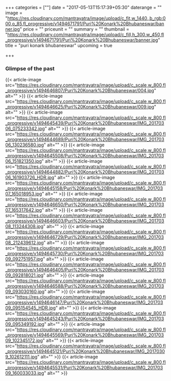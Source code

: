 +++
categories = [""]
date = "2017-05-13T15:17:39+05:30"
daterange = ""
image = "https://res.cloudinary.com/mantrayatra/image/upload/c_fit,w_1440,,b_rgb:000,o_85,fl_progressive/v1494671791/Puri%20Konark%20Bhubaneswar/banner.jpg"
price = ""
priceunit = ""
summary = ""
thumbnail = "https://res.cloudinary.com/mantrayatra/image/upload/c_fill,h_300,w_450,fl_progressive/v1494671791/Puri%20Konark%20Bhubaneswar/banner.jpg"
title = "puri konark bhubaneswar"
upcoming = true

+++

### Glimpse of the past

{{< article-image src="https://res.cloudinary.com/mantrayatra/image/upload/c_scale,w_800,fl_progressive/v1494646807/Puri%20Konark%20Bhubaneswar/004.jpg" alt="" >}}
{{< article-image src="https://res.cloudinary.com/mantrayatra/image/upload/c_scale,w_800,fl_progressive/v1494646625/Puri%20Konark%20Bhubaneswar/009.jpg" alt="" >}}
{{< article-image src="https://res.cloudinary.com/mantrayatra/image/upload/c_scale,w_800,fl_progressive/v1494645439/Puri%20Konark%20Bhubaneswar/IMG_20170306_075233342.jpg" alt="" >}}
{{< article-image src="https://res.cloudinary.com/mantrayatra/image/upload/c_scale,w_800,fl_progressive/v1494644689/Puri%20Konark%20Bhubaneswar/IMG_20170306_130236580.jpg" alt="" >}}
{{< article-image src="https://res.cloudinary.com/mantrayatra/image/upload/c_scale,w_800,fl_progressive/v1494645508/Puri%20Konark%20Bhubaneswar/IMG_20170306_151821350.jpg" alt="" >}}
{{< article-image src="https://res.cloudinary.com/mantrayatra/image/upload/c_scale,w_800,fl_progressive/v1494644882/Puri%20Konark%20Bhubaneswar/IMG_20170306_161903726_HDR.jpg" alt="" >}}
{{< article-image src="https://res.cloudinary.com/mantrayatra/image/upload/c_scale,w_800,fl_progressive/v1494645158/Puri%20Konark%20Bhubaneswar/IMG_20170307_165018953.jpg" alt="" >}}
{{< article-image src="https://res.cloudinary.com/mantrayatra/image/upload/c_scale,w_800,fl_progressive/v1494646650/Puri%20Konark%20Bhubaneswar/IMG_20170307_165317642.jpg" alt="" >}}
{{< article-image src="https://res.cloudinary.com/mantrayatra/image/upload/c_scale,w_800,fl_progressive/v1494646603/Puri%20Konark%20Bhubaneswar/IMG_20170308_113244308.jpg" alt="" >}}
{{< article-image src="https://res.cloudinary.com/mantrayatra/image/upload/c_scale,w_800,fl_progressive/v1494646729/Puri%20Konark%20Bhubaneswar/IMG_20170308_212439612.jpg" alt="" >}}
{{< article-image src="https://res.cloudinary.com/mantrayatra/image/upload/c_scale,w_800,fl_progressive/v1494645730/Puri%20Konark%20Bhubaneswar/IMG_20170309_092751957.jpg" alt="" >}}
{{< article-image src="https://res.cloudinary.com/mantrayatra/image/upload/c_scale,w_800,fl_progressive/v1494646405/Puri%20Konark%20Bhubaneswar/IMG_20170309_092818021.jpg" alt="" >}}
{{< article-image src="https://res.cloudinary.com/mantrayatra/image/upload/c_scale,w_800,fl_progressive/v1494646588/Puri%20Konark%20Bhubaneswar/IMG_20170309_093030160.jpg" alt="" >}}
{{< article-image src="https://res.cloudinary.com/mantrayatra/image/upload/c_scale,w_800,fl_progressive/v1494646147/Puri%20Konark%20Bhubaneswar/IMG_20170309_095154545_HDR.jpg" alt="" >}}
{{< article-image src="https://res.cloudinary.com/mantrayatra/image/upload/c_scale,w_800,fl_progressive/v1494645243/Puri%20Konark%20Bhubaneswar/IMG_20170309_095349192.jpg" alt="" >}}
{{< article-image src="https://res.cloudinary.com/mantrayatra/image/upload/c_scale,w_800,fl_progressive/v1494645569/Puri%20Konark%20Bhubaneswar/IMG_20170309_102345172.jpg" alt="" >}}
{{< article-image src="https://res.cloudinary.com/mantrayatra/image/upload/c_scale,w_800,fl_progressive/v1494645121/Puri%20Konark%20Bhubaneswar/IMG_20170309_102612111.jpg" alt="" >}}
{{< article-image src="https://res.cloudinary.com/mantrayatra/image/upload/c_scale,w_800,fl_progressive/v1494645531/Puri%20Konark%20Bhubaneswar/IMG_20170309_160033033.jpg" alt="" >}}